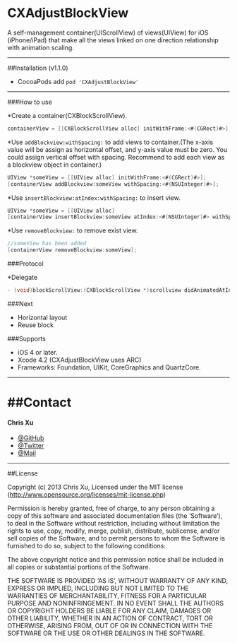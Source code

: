 CXAdjustBlockView
=================

A self-management container(UIScrollView) of views(UIView) for iOS (iPhone/iPad) that make all the views linked on one direction relationship with animation scaling.

---
##Installation (v1.1.0)

* CocoaPods add `pod 'CXAdjustBlockView'`

---
###How to use

*Create a container(CXBlockScrollView).

```Objective-C 
containerView = [[CXBlockScrollView alloc] initWithFrame:<#(CGRect)#>];
```
*Use `addBlockview:withSpacing:` to add views to container.(The x-axis value will be assign as horizontal offset, and y-axis value must be zero. You could assign vertical offset with spacing.
 Recommend to add each view as a blockview object in container.)
 
```Objective-C 
UIView *someView = [[UIView alloc] initWithFrame:<#(CGRect)#>];
[containerView addBlockview:someView withSpacing:<#(NSUInteger)#>];
```

*Use `insertBlockview:atIndex:withSpacing:` to insert view.
```Objective-C 
UIView *someView = [[UIView alloc] 
[containerView insertBlockview:someView atIndex:<#(NSUInteger)#> withSpacing:<#(NSUInteger)#>];
```

*Use `removeBlockview:` to remove exist view.
```Objective-C 
//someView has been added
[containerView removeBlockview:someView];
```

###Protocol

*Delegate
```Objective-C 
- (void)blockScrollView:(CXBlockScrollView *)scrollview didAnimatedAtIndex:(NSUInteger)index frame:(CGRect)frame;
```

###Next
* Horizontal layout
* Reuse block

###Supports
* iOS 4 or later.
* Xcode 4.2 (CXAdjustBlockView uses ARC)
* Frameworks: Foundation, UIKit, CoreGraphics and QuartzCore.

---
##Contact
===
#### Chris Xu

 * [@GitHub](https://github.com/ChrisXu1221)
 * [@Twitter](https://twitter.com/taterctl)
 * [@Mail](mailto:taterctl@gmail.com)

---
##License

Copyright (c) 2013 Chris Xu, Licensed under the MIT license (http://www.opensource.org/licenses/mit-license.php)

Permission is hereby granted, free of charge, to any person obtaining a copy of this software and associated documentation files (the ‘Software’), to deal in the Software without restriction, including without limitation the rights to use, copy, modify, merge, publish, distribute, sublicense, and/or sell copies of the Software, and to permit persons to whom the Software is furnished to do so, subject to the following conditions:

The above copyright notice and this permission notice shall be included in all copies or substantial portions of the Software.

THE SOFTWARE IS PROVIDED ‘AS IS’, WITHOUT WARRANTY OF ANY KIND, EXPRESS OR IMPLIED, INCLUDING BUT NOT LIMITED TO THE WARRANTIES OF MERCHANTABILITY, FITNESS FOR A PARTICULAR PURPOSE AND NONINFRINGEMENT. IN NO EVENT SHALL THE AUTHORS OR COPYRIGHT HOLDERS BE LIABLE FOR ANY CLAIM, DAMAGES OR OTHER LIABILITY, WHETHER IN AN ACTION OF CONTRACT, TORT OR OTHERWISE, ARISING FROM, OUT OF OR IN CONNECTION WITH THE SOFTWARE OR THE USE OR OTHER DEALINGS IN THE SOFTWARE.

